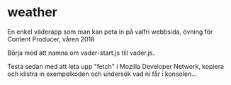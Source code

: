 # weather
En enkel väderapp som man kan peta in på valfri webbsida, övning för Content Producer, våren 2018

Börja med att namna om vader-start.js till vader.js.

Testa sedan med att leta upp "fetch" i Mozilla Developer Network, kopiera och klistra in exempelkoden och undersök vad ni får i konsolen…
